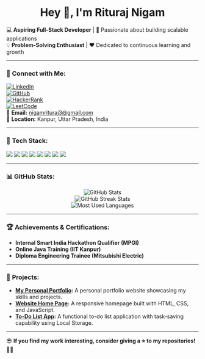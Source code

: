 <h1 align="center">Hey 👋, I'm Rituraj Nigam</h1>

💻 **Aspiring Full-Stack Developer** | 🚀 Passionate about building scalable applications  
💡 **Problem-Solving Enthusiast** | ❤️ Dedicated to continuous learning and growth  

---

### 🔗 **Connect with Me:**
[![LinkedIn](https://img.shields.io/badge/LinkedIn-%230077B5.svg?style=flat&logo=linkedin&logoColor=white)](https://www.linkedin.com/in/riturajnigam/)  
[![GitHub](https://img.shields.io/badge/GitHub-%23121011.svg?style=flat&logo=github&logoColor=white)](https://github.com/riturajnigam)  
[![HackerRank](https://img.shields.io/badge/HackerRank-%232EC866.svg?style=flat&logo=hackerrank&logoColor=white)](https://www.hackerrank.com/rituraj15072)  
[![LeetCode](https://img.shields.io/badge/LeetCode-%23FFA116.svg?style=flat&logo=leetcode&logoColor=white)](https://leetcode.com/u/Rituraj_Nigam_4212/)  
📧 **Email:** [nigamrituraj3@gmail.com](mailto:nigamrituraj3@gmail.com)  
📍 **Location:** Kanpur, Uttar Pradesh, India  

---

### 🚀 **Tech Stack:**
<p align="left">
  <img src="https://img.shields.io/badge/C-%2300599C.svg?style=flat&logo=c&logoColor=white" />
  <img src="https://img.shields.io/badge/C++-%2300599C.svg?style=flat&logo=c%2B%2B&logoColor=white" />
  <img src="https://img.shields.io/badge/Python-%233776AB.svg?style=flat&logo=python&logoColor=white" />
  <img src="https://img.shields.io/badge/JavaScript-%23F7DF1E.svg?style=flat&logo=javascript&logoColor=black" />
  <img src="https://img.shields.io/badge/HTML5-%23E34F26.svg?style=flat&logo=html5&logoColor=white" />
  <img src="https://img.shields.io/badge/CSS3-%231572B6.svg?style=flat&logo=css3&logoColor=white" />
  <img src="https://img.shields.io/badge/SQL-%234479A1.svg?style=flat&logo=postgresql&logoColor=white" />
  <img src="https://img.shields.io/badge/MySQL-%234479A1.svg?style=flat&logo=mysql&logoColor=white" />
</p>

---

### 📊 **GitHub Stats:**
<p align="center">
  <!-- GitHub Stats -->
  <img src="https://github-readme-stats.vercel.app/api?username=riturajnigam&show_icons=true&theme=dark" alt="GitHub Stats" />
  
  <br />
  
  <!-- GitHub Streak Stats -->
  <img src="https://github-readme-streak-stats.herokuapp.com/?user=riturajnigam&theme=dark" alt="GitHub Streak Stats" />
  
  <br />
  
  <!-- Most Used Languages -->
  <img src="https://github-readme-stats.vercel.app/api/top-langs/?username=riturajnigam&layout=compact&theme=dark" alt="Most Used Languages" />
</p>






---

### 🏆 **Achievements & Certifications:**
- **Internal Smart India Hackathon Qualifier (MPGI)**
- **Online Java Training (IIT Kanpur)**
- **Diploma Engineering Trainee (Mitsubishi Electric)**

---

### 🌟 **Projects:**
- **[My Personal Portfolio](https://riturajnigam.github.io/My-Personal-Portfolio/):** A personal portfolio website showcasing my skills and projects.
- **[Website Home Page](https://riturajnigam.github.io/lHome-page/):** A responsive homepage built with HTML, CSS, and JavaScript.
- **[To-Do List App](https://riturajnigam.github.io/TO_DO-_List/):** A functional to-do list application with task-saving capability using Local Storage.

---

😎 **If you find my work interesting, consider giving a ⭐ to my repositories!** 🚀🔥
